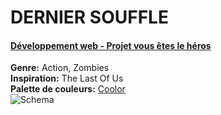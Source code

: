 # DERNIER SOUFFLE
#### [Développement web - Projet vous êtes le héros](https://github.com/Delphinegrenier/Vous-etes-le-heros-Dernier-Souffle)
<b>Genre:</b> Action, Zombies
<br>
<b>Inspiration:</b> The Last Of Us
<br>
<b>Palette de couleurs:</b> [Coolor](https://coolors.co/palette/940d1f-b10808-ececec-000000-272727)
<br>
![Schema](https://github.com/Delphinegrenier/Vous-etes-le-heros-Dernier-Souffle/blob/main/assets/schema.png)
